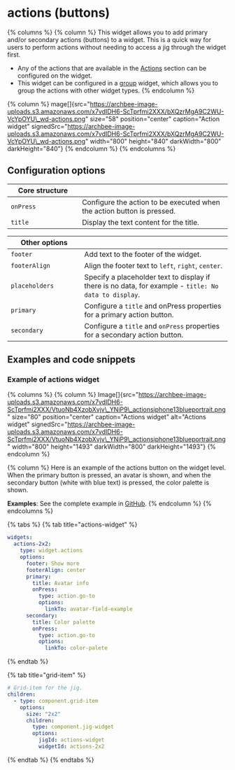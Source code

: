 # actions (buttons)

{% columns %}
{% column %}
This widget allows you to add primary and/or secondary actions (buttons) to a widget. This is a quick way for users to perform actions without needing to access a jig through the widget first.

* Any of the actions that are available in the [Actions](../Actions.md) section can be configured on the widget.
* This widget can be configured in a [group](<Content widget components/group.md>) widget, which allows you to group the actions with other widget types.
{% endcolumn %}

{% column %}
mage\[]{src="https://archbee-image-uploads.s3.amazonaws.com/x7vdIDH6-ScTprfmi2XXX/bXQzrMgA9C2WU-VcYpOYU\_wd-actions.png" size="58" position="center" caption="Action widget" signedSrc="https://archbee-image-uploads.s3.amazonaws.com/x7vdIDH6-ScTprfmi2XXX/bXQzrMgA9C2WU-VcYpOYU\_wd-actions.png" width="800" height="840" darkWidth="800" darkHeight="840"}
{% endcolumn %}
{% endcolumns %}

## Configuration options

<table><thead><tr><th width="146.9140625">Core structure</th><th></th></tr></thead><tbody><tr><td><code>onPress</code></td><td>Configure the action to be executed when the action button is pressed.</td></tr><tr><td><code>title</code></td><td>Display the text content for the title.</td></tr></tbody></table>

<table><thead><tr><th width="152.109375">Other options</th><th></th></tr></thead><tbody><tr><td><code>footer</code></td><td>Add text to the footer of the widget.</td></tr><tr><td><code>footerAlign</code></td><td>Align the footer text to <code>left</code>, <code>right</code>, <code>center</code>.</td></tr><tr><td><code>placeholders</code></td><td>Specify a placeholder text to display if there is no data, for example - <code>title: No data to display</code>.</td></tr><tr><td><code>primary</code></td><td>Configure a <code>title</code> and onPress properties for a primary action button.</td></tr><tr><td><code>secondary</code></td><td>Configure a <code>title</code> and <code>onPress</code> properties for a secondary action button.</td></tr></tbody></table>

## Examples and code snippets

### Example of actions widget

{% columns %}
{% column %}
Image\[]{src="https://archbee-image-uploads.s3.amazonaws.com/x7vdIDH6-ScTprfmi2XXX/VtuoNb4XzobXvjv\_YNiP9\_actionsiphone13blueportrait.png" size="80" position="center" caption="Actions widget" alt="Actions widget" signedSrc="https://archbee-image-uploads.s3.amazonaws.com/x7vdIDH6-ScTprfmi2XXX/VtuoNb4XzobXvjv\_YNiP9\_actionsiphone13blueportrait.png" width="800" height="1493" darkWidth="800" darkHeight="1493"}
{% endcolumn %}

{% column %}
Here is an example of the actions button on the widget level. When the primary button is pressed, an avatar is shown, and when the secondary button (white with blue text) is pressed, the color palette is shown.

**Examples**: See the complete example in [GitHub](https://github.com/jigx-com/jigx-samples/blob/main/quickstart/jigx-samples/jigs/widgets/action/actions.jigx).
{% endcolumn %}
{% endcolumns %}

{% tabs %}
{% tab title="actions-widget" %}
```yaml
widgets:
  actions-2x2:
    type: widget.actions
    options:
      footer: Show more
      footerAlign: center
      primary:
        title: Avatar info
        onPress:
          type: action.go-to
          options:
            linkTo: avatar-field-example
      secondary:
        title: Color palette
        onPress:
          type: action.go-to
          options:
            linkTo: color-palete
```


{% endtab %}

{% tab title="grid-item" %}
```yaml
# Grid-item for the jig.
children:
  - type: component.grid-item
    options:
      size: "2x2"
      children: 
        type: component.jig-widget
        options:
          jigId: actions-widget
          widgetId: actions-2x2
```
{% endtab %}
{% endtabs %}
